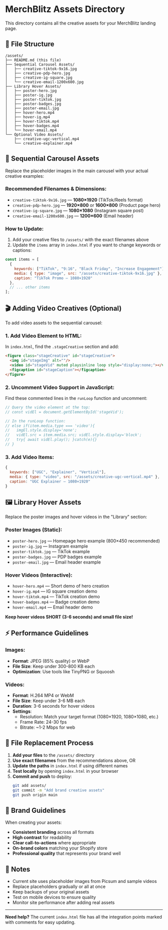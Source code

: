 # MerchBlitz Assets Directory

This directory contains all the creative assets for your MerchBlitz landing page.

## 📁 File Structure

```
/assets/
├── README.md (this file)
├── Sequential Carousel Assets/
│   ├── creative-tiktok-9x16.jpg
│   ├── creative-pdp-hero.jpg
│   ├── creative-ig-square.jpg
│   └── creative-email-1200x600.jpg
├── Library Hover Assets/
│   ├── poster-hero.jpg
│   ├── poster-ig.jpg
│   ├── poster-tiktok.jpg
│   ├── poster-badges.jpg
│   ├── poster-email.jpg
│   ├── hover-hero.mp4
│   ├── hover-ig.mp4
│   ├── hover-tiktok.mp4
│   ├── hover-badges.mp4
│   └── hover-email.mp4
└── Optional Video Assets/
    ├── creative-ugc-vertical.mp4
    └── creative-explainer.mp4
```

## 🎨 Sequential Carousel Assets

Replace the placeholder images in the main carousel with your actual creative examples:

### **Recommended Filenames & Dimensions:**
- `creative-tiktok-9x16.jpg` — **1080×1920** (TikTok/Reels format)
- `creative-pdp-hero.jpg` — **1920×800** or **1600×800** (Product page hero)
- `creative-ig-square.jpg` — **1080×1080** (Instagram square post)
- `creative-email-1200x600.jpg` — **1200×600** (Email header)

### **How to Update:**
1. Add your creative files to `/assets/` with the exact filenames above
2. Update the `items` array in `index.html` if you want to change keywords or captions:

```javascript
const items = [
  {
    keywords: ["TikTok", "9:16", "Black Friday", "Increase Engagement"],
    media: { type: "image", src: "/assets/creative-tiktok-9x16.jpg" },
    caption: "TikTok Promo — 1080×1920"
  },
  // ... other items
];
```

## 🎬 Adding Video Creatives (Optional)

To add video assets to the sequential carousel:

### **1. Add Video Element to HTML:**
In `index.html`, find the `.stageCreative` section and add:
```html
<figure class="stageCreative" id="stageCreative">
  <img id="stageImg" alt=""/>
  <video id="stageVid" muted playsinline loop style="display:none;"></video>
  <figcaption id="stageCaption"></figcaption>
</figure>
```

### **2. Uncomment Video Support in JavaScript:**
Find these commented lines in the `runLoop` function and uncomment:
```javascript
// Query the video element at the top:
// const vidEl = document.getElementById('stageVid');

// In the runLoop function:
// else if(item.media.type === 'video'){
//   imgEl.style.display='none';
//   vidEl.src = item.media.src; vidEl.style.display='block';
//   try{ await vidEl.play(); }catch(e){}
// }
```

### **3. Add Video Items:**
```javascript
{
  keywords: ["UGC", "Explainer", "Vertical"],
  media: { type: "video", src: "/assets/creative-ugc-vertical.mp4" },
  caption: "UGC Explainer — 1080×1920"
}
```

## 🖼️ Library Hover Assets

Replace the poster images and hover videos in the "Library" section:

### **Poster Images (Static):**
- `poster-hero.jpg` — Homepage hero example (800×450 recommended)
- `poster-ig.jpg` — Instagram example
- `poster-tiktok.jpg` — TikTok example  
- `poster-badges.jpg` — PDP badges example
- `poster-email.jpg` — Email header example

### **Hover Videos (Interactive):**
- `hover-hero.mp4` — Short demo of hero creation
- `hover-ig.mp4` — IG square creation demo
- `hover-tiktok.mp4` — TikTok creation demo
- `hover-badges.mp4` — Badge creation demo
- `hover-email.mp4` — Email header demo

**Keep hover videos SHORT (3-6 seconds) and small file size!**

## ⚡ Performance Guidelines

### **Images:**
- **Format**: JPEG (85% quality) or WebP
- **File Size**: Keep under 300-800 KB each
- **Optimization**: Use tools like TinyPNG or Squoosh

### **Videos:**
- **Format**: H.264 MP4 or WebM
- **File Size**: Keep under 3-6 MB each
- **Duration**: 3-6 seconds for hover videos
- **Settings**: 
  - Resolution: Match your target format (1080×1920, 1080×1080, etc.)
  - Frame Rate: 24-30 fps
  - Bitrate: ~1-2 Mbps for web

## 🔧 File Replacement Process

1. **Add your files** to the `/assets/` directory
2. **Use exact filenames** from the recommendations above, OR
3. **Update the paths** in `index.html` if using different names
4. **Test locally** by opening `index.html` in your browser
5. **Commit and push** to deploy:
   ```bash
   git add assets/
   git commit -m "Add brand creative assets"
   git push origin main
   ```

## 🎯 Brand Guidelines

When creating your assets:
- **Consistent branding** across all formats
- **High contrast** for readability
- **Clear call-to-actions** where appropriate
- **On-brand colors** matching your Shopify store
- **Professional quality** that represents your brand well

## 📝 Notes

- Current site uses placeholder images from Picsum and sample videos
- Replace placeholders gradually or all at once
- Keep backups of your original assets
- Test on mobile devices to ensure quality
- Monitor site performance after adding real assets

---

**Need help?** The current `index.html` file has all the integration points marked with comments for easy updating.